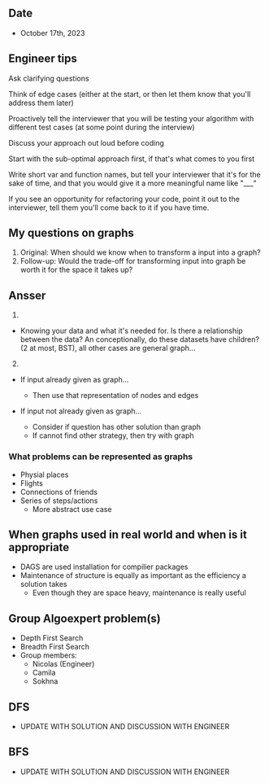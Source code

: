 
## Date 
- October 17th, 2023

## Engineer tips
Ask clarifying questions

Think of edge cases (either at the start, or then let them know that you'll address them later)

Proactively tell the interviewer that you will be testing your algorithm with different test cases (at some point during the interview)

Discuss your approach out loud before coding

Start with the sub-optimal approach first, if that's what comes to you first

Write short var and function names, but tell your interviewer that it's for the sake of time, and that you would give it a more meaningful name like "___"

If you see an opportunity for refactoring your code, point it out to the interviewer, tell them you'll come back to it if you have time.


## My questions on graphs
1) Original: When should we know when to transform a input into a graph?
2) Follow-up: Would the trade-off for transforming input into graph be worth it for the space it takes up?

## Ansser
1) 
- Knowing your data and what it's needed for. Is there a relationship between the data? An conceptionally, do these datasets 
have children? (2 at most, BST), all other cases are general graph...

2)
- If input already given as graph...
  - Then use that representation of nodes and edges

- If input not already given as graph...
  - Consider if question has other solution than graph
  - If cannot find other strategy, then try with graph

### What problems can be represented as graphs
- Physial places 
- Flights
- Connections of friends
- Series of steps/actions
  - More abstract use case

## When graphs used in real world and when is it appropriate
- DAGS are used installation for compilier packages
- Maintenance of structure is equally as important as the efficiency a solution takes
  - Even though they are space heavy, maintenance is really useful





## Group Algoexpert problem(s)
- Depth First Search
- Breadth First Search
- Group members:
  - Nicolas (Engineer)
  - Camila
  - Sokhna

## DFS
- UPDATE WITH SOLUTION AND DISCUSSION WITH ENGINEER



## BFS
- UPDATE WITH SOLUTION AND DISCUSSION WITH ENGINEER
